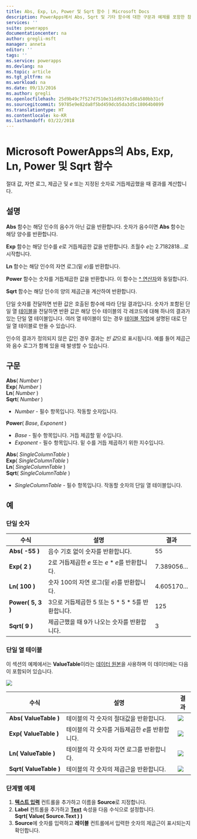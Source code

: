 ```yaml
---
title: Abs, Exp, Ln, Power 및 Sqrt 함수 | Microsoft Docs
description: PowerApps에서 Abs, Sqrt 및 기타 함수에 대한 구문과 예제를 포함한 참조 정보
services: ''
suite: powerapps
documentationcenter: na
author: gregli-msft
manager: anneta
editor: ''
tags: ''
ms.service: powerapps
ms.devlang: na
ms.topic: article
ms.tgt_pltfrm: na
ms.workload: na
ms.date: 09/13/2016
ms.author: gregli
ms.openlocfilehash: 25d9b49c7f527d7510e31dd937e1d8a580bb31cf
ms.sourcegitcommit: 59785e9e82da8f5bd459dcb5da3d5c18064b0899
ms.translationtype: HT
ms.contentlocale: ko-KR
ms.lasthandoff: 03/22/2018
---
```

# <a name="abs-exp-ln-power-and-sqrt-functions-in-powerapps"></a>Microsoft PowerApps의 Abs, Exp, Ln, Power 및 Sqrt 함수
절대 값, 자연 로그, 제곱근 및 *e* 또는 지정된 숫자로 거듭제곱했을 때 결과를 계산합니다.

## <a name="description"></a>설명
**Abs** 함수는 해당 인수의 음수가 아닌 값을 반환합니다. 숫자가 음수이면 **Abs** 함수는 해당 양수를 반환합니다.

**Exp** 함수는 해당 인수를 *e*로 거듭제곱한 값을 반환합니다.  초월수 *e*는 2.7182818...로 시작합니다.

**Ln** 함수는 해당 인수의 자연 로그(밑 *e*)를 반환합니다.

**Power** 함수는 숫자를 거듭제곱한 값을 반환합니다.  이 함수는 [**^** 연산자](operators.md)와 동일합니다.

**Sqrt** 함수는 해당 인수의 양의 제곱근을 계산하여 반환합니다.

단일 숫자를 전달하면 반환 값은 호출된 함수에 따라 단일 결과입니다.  숫자가 포함된 단일 열 [테이블](../working-with-tables.md)을 전달하면 반환 값은 해당 인수 테이블의 각 레코드에 대해 하나의 결과가 있는 단일 열 테이블입니다. 여러 열 테이블이 있는 경우 [테이블 작업](../working-with-tables.md)에 설명된 대로 단일 열 테이블로 만들 수 있습니다.  

인수의 결과가 정의되지 않은 값인 경우 결과는 *빈 값*으로 표시됩니다.  예를 들어 제곱근와 음수 로그가 함께 있을 때 발생할 수 있습니다.

## <a name="syntax"></a>구문
**Abs**( *Number* )<br>**Exp**( *Number* )<br>**Ln**( *Number* )<br>**Sqrt**( *Number* )

* *Number* - 필수 항목입니다. 작동할 숫자입니다.

**Power**( *Base*, *Exponent* )

* *Base* - 필수 항목입니다. 거듭 제곱할 밑 수입니다.
* *Exponent* - 필수 항목입니다. 밑 수를 거듭 제곱하기 위한 지수입니다.

**Abs**( *SingleColumnTable* )<br>**Exp**( *SingleColumnTable* )<br>**Ln**( *SingleColumnTable* )<br>**Sqrt**( *SingleColumnTable* )

* *SingleColumnTable* - 필수 항목입니다. 작동할 숫자의 단일 열 테이블입니다.

## <a name="examples"></a>예
### <a name="single-number"></a>단일 숫자
| 수식 | 설명 | 결과 |
| --- | --- | --- |
| **Abs( -55 )** |음수 기호 없이 숫자를 반환합니다. |55 |
| **Exp( 2 )** |2로 거듭제곱한 *e* 또는 *e* \* *e*를 반환합니다. |7.389056... |
| **Ln( 100 )** |숫자 100의 자연 로그(밑 *e*)를 반환합니다. |4.605170... |
| **Power( 5, 3 )** |3으로 거듭제곱한 5 또는 5 \* 5 \* 5를 반환합니다. |125 |
| **Sqrt( 9 )** |제곱근했을 때 9가 나오는 숫자를 반환합니다. |3 |

### <a name="single-column-table"></a>단일 열 테이블
이 섹션의 예제에서는 **ValueTable**이라는 [데이터 원본](../working-with-data-sources.md)을 사용하며 이 데이터에는 다음이 포함되어 있습니다.

![](media/function-numericals/values.png)

| 수식 | 설명 | 결과 |
| --- | --- | --- |
| **Abs(&nbsp;ValueTable&nbsp;)** |테이블의 각 숫자의 절대값을 반환합니다. |<style> img { max-width: none } </style> ![](media/function-numericals/values-abs.png) |
| **Exp(&nbsp;ValueTable&nbsp;)** |테이블의 각 숫자를 거듭제곱한 *e*를 반환합니다. |<style> img { max-width: none } </style> ![](media/function-numericals/values-exp.png) |
| **Ln(&nbsp;ValueTable&nbsp;)** |테이블의 각 숫자의 자연 로그를 반환합니다. |<style> img { max-width: none } </style> ![](media/function-numericals/values-ln.png) |
| **Sqrt(&nbsp;ValueTable&nbsp;)** |테이블의 각 숫자의 제곱근을 반환합니다. |![](media/function-numericals/values-sqrt.png) |

### <a name="step-by-step-example"></a>단계별 예제
1. **[텍스트 입력](../controls/control-text-input.md)** 컨트롤을 추가하고 이름을 **Source**로 지정합니다.
2. **Label** 컨트롤을 추가하고 **[Text](../controls/properties-core.md)** 속성을 다음 수식으로 설정합니다.
   <br>
   **Sqrt( Value( Source.Text ) )**
3. **Source**에 숫자를 입력하고 **레이블** 컨트롤에서 입력한 숫자의 제곱근이 표시되는지 확인합니다.

